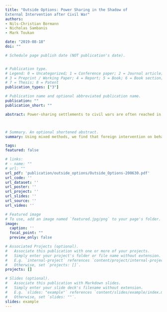 ```yaml
---
title: "Outside Options: Power Sharing in the Shadow of
External Intervention after Civil War"
authors:
- Nils-Christian Bormann
- Nicholas Sambanis
- Mark Toukan

date: "2019-08-18"
doi: ""

# Schedule page publish date (NOT publication's date).


# Publication type.
# Legend: 0 = Uncategorized; 1 = Conference paper; 2 = Journal article;
# 3 = Preprint / Working Paper; 4 = Report; 5 = Book; 6 = Book section;
# 7 = Thesis; 8 = Patent
publication_types: ["3"]

# Publication name and optional abbreviated publication name.
publication: ""
publication_short: ""

abstract: Power-sharing settlements to civil wars are often reached in the shadow of external intervention. We argue that the spectre of external intervention undermines the effectiveness of power sharing in general, and territorial autonomy in particular. Shifts in the power balance between a government and former rebels induced by changes in actual or anticipated foreign support induce commitment problems that undermine power-sharing arrangements. Due to the generally weaker position of rebel actors, gaining or losing an outside option proves particularly severe for rebel organizations. Shifts in foreign support further increase the risk of conflict recurrence in the context of territorial power sharing where the inability to monitor the other side compounds the underlying commitment problem. In a mixed methods design, we test for differences in the recurrence rate of intrastate conflicts that ended in territorial power sharing with and without prior intervention. We then provide process-tracing evidence from four cases of armed conflicts that reveal how foreign intervention contributed to the failure of autonomy settlements. Our key finding—that the effectiveness of territorial power sharing as a conflict resolution strategy is conditional on patterns of external intervention—has important implications for the management of ethno-territorial civil wars.



# Summary. An optional shortened abstract.
summary: Using mixed methods, we find that foreign intervention on behalf of rebels destabilizes subsequent territorial power-sharing deals.

tags:
featured: false

# links:
# - name: ""
# url: ""
url_pdf: 'publication/outside_options/Outside_Options-200630.pdf'
url_code: ''
url_dataset: ''
url_poster: ''
url_project: ''
url_slides: ''
url_source: ''
url_video: ''

# Featured image
# To use, add an image named `featured.jpg/png` to your page's folder. 
image:
  caption: ''
  focal_point: ""
  preview_only: false

# Associated Projects (optional).
#   Associate this publication with one or more of your projects.
#   Simply enter your project's folder or file name without extension.
#   E.g. `internal-project` references `content/project/internal-project/index.md`.
#   Otherwise, set `projects: []`.
projects: []

# Slides (optional).
#   Associate this publication with Markdown slides.
#   Simply enter your slide deck's filename without extension.
#   E.g. `slides: "example"` references `content/slides/example/index.md`.
#   Otherwise, set `slides: ""`.
slides: example
---
```



